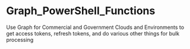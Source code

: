 # Graph_PowerShell_Functions
Use Graph for Commercial and Government Clouds and Environments to get access tokens, refresh tokens, and do various other things for bulk processing
